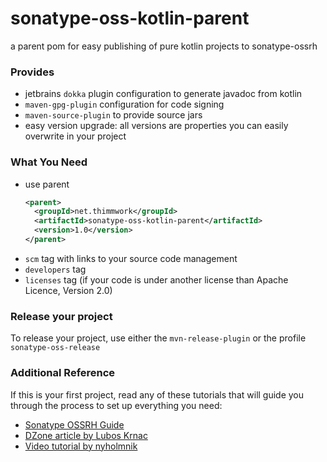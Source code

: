 # sonatype-oss-kotlin-parent
a parent pom for easy publishing of pure kotlin projects to sonatype-ossrh

### Provides
* jetbrains ```dokka``` plugin configuration to generate javadoc from kotlin
* ```maven-gpg-plugin``` configuration for code signing
* ```maven-source-plugin``` to provide source jars
* easy version upgrade: all versions are properties you can easily overwrite in your project

### What You Need
* use parent
  ```xml
  <parent>
    <groupId>net.thimmwork</groupId>
    <artifactId>sonatype-oss-kotlin-parent</artifactId>
    <version>1.0</version>
  </parent>
  ```
* ```scm``` tag with links to your source code management
* ```developers``` tag
* ```licenses``` tag  (if your code is under another license than Apache Licence, Version 2.0)

### Release your project
To release your project, use either the ```mvn-release-plugin``` or the profile ```sonatype-oss-release```

### Additional Reference
If this is your first project, read any of these tutorials that will guide you through the process to set up everything you need:
* [Sonatype OSSRH Guide](http://central.sonatype.org/pages/ossrh-guide.html)
* [DZone article by Lubos Krnac](https://dzone.com/articles/deploy-maven-central) 
* [Video tutorial by nyholmnik](https://www.youtube.com/watch?v=bxP9IuJbcDQ)
